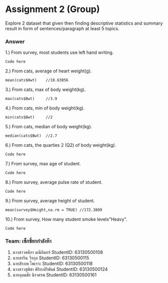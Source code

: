 # Assignment 2 (Group)
Explore 2 dataset that given then finding descriptive statistics and summary result in form of sentences/paragraph at least 5 topics.

### Answer

1.) From survey, most students use left hand writing.
```{R}
Code here
```

2.) From cats, average of heart weight(g).
```{R}
mean(cats$Hwt)    //10.63056
```

3.) From cats, max of body weight(kg).
```{R}
max(cats$Bwt)     //3.9
```

4.) From cats, min of body weight(kg).
```{R}
min(cats$Bwt)     //2
```

5.) From cats, median of body weight(kg).
```{R}
median(cats$Bwt)  //2.7
```

6.) From cats, the quarties 2 (Q2) of body weight(kg).
```{R}
Code here
```

7.) From survey, max age of student.
```{R}
Code here
```

8.) From survey, average pulse rate of student.
```{R}
Code here
```

9.) From survey, average height of student.
```{R}
mean(survey$Height,na.rm = TRUE) //172.3809
```

10.) From survey, How many student smoke levels"Heavy".
```{R}
Code here
```
### Team: เซ็กซี่ยกกำลังห๊า

1. นางสาวศศิภา มณีอินทร์   StudentID: 63130500108
2. นายสาริน วีรกุล   StudentID: 63130500115
3. นายสิรภพ ไพเราะ StudentID: 63130500118
4. นางสาวสุพิชา พิริยะศิริพันธ์ StudentID: 63130500124
5. นายอุดมชัย นิราศรพ    StudentID: 63130500161
